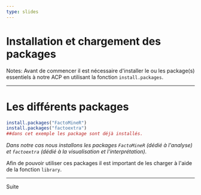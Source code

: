 ```yaml
---
type: slides
---
```


# Installation et chargement des packages 

Notes: Avant de commencer il est nécessaire d'installer le ou les package(s) essentiels à notre ACP en utilisant la fonction `install.packages`.

---

# Les différents packages

```r
install.packages("FactoMineR")
install.packages("factoextra")
##dans cet exemple les package sont déjà installés.
```

*Dans notre cas nous installons les packages `FactoMineR` (dédié à l'analyse) et  `factoextra` (dédié à la visualisation et l'interprétation).*

Afin de pouvoir utiliser ces packages il est important de les charger à l'aide de la fonction `library`.

---

Suite
